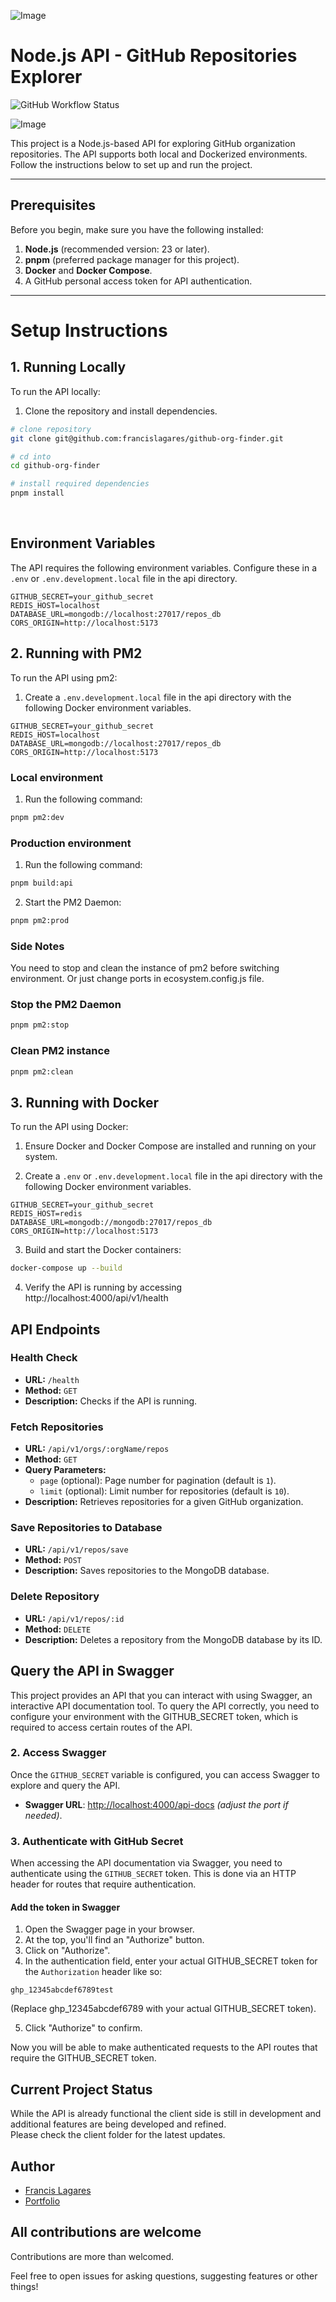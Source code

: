 ![Image](https://res.cloudinary.com/jobber-app/image/upload/v1684787771/github-banners/mern_tvu7kz.webp)

# Node.js API - GitHub Repositories Explorer

![GitHub Workflow Status](https://img.shields.io/github/actions/workflow/status/francislagares/github-org-finder/ci.yaml?style=for-the-badge)

![Image](https://res.cloudinary.com/jobber-app/image/upload/v1733915642/Screenshot_From_2024-12-11_12-10-49_wthrkp.png)

This project is a Node.js-based API for exploring GitHub organization repositories. The API supports both local and Dockerized environments. Follow the instructions below to set up and run the project.

---

## **Prerequisites**

Before you begin, make sure you have the following installed:

1. **Node.js** (recommended version: 23 or later).
2. **pnpm** (preferred package manager for this project).
3. **Docker** and **Docker Compose**.
4. A GitHub personal access token for API authentication.

---

# Setup Instructions

## 1. Running Locally

To run the API locally:

1. Clone the repository and install dependencies.

```sh
# clone repository
git clone git@github.com:francislagares/github-org-finder.git

# cd into
cd github-org-finder

# install required dependencies
pnpm install
```

<br />

## **Environment Variables**

The API requires the following environment variables. Configure these in a `.env` or `.env.development.local` file in the api directory.

```env
GITHUB_SECRET=your_github_secret
REDIS_HOST=localhost
DATABASE_URL=mongodb://localhost:27017/repos_db
CORS_ORIGIN=http://localhost:5173
```

## 2. Running with PM2

To run the API using pm2:

1. Create a `.env.development.local` file in the api directory with the following Docker environment variables.

```env
GITHUB_SECRET=your_github_secret
REDIS_HOST=localhost
DATABASE_URL=mongodb://localhost:27017/repos_db
CORS_ORIGIN=http://localhost:5173
```

### Local environment
1. Run the following command:

```sh
pnpm pm2:dev
```

### Production environment

1. Run the following command:

```sh
pnpm build:api
```

2. Start the PM2 Daemon:

```sh
pnpm pm2:prod
```

### Side Notes

You need to stop and clean the instance of pm2 before switching environment. Or just change ports in ecosystem.config.js file.

### Stop the PM2 Daemon

```sh
pnpm pm2:stop
```
### Clean PM2 instance

```sh
pnpm pm2:clean
```


## 3. Running with Docker

To run the API using Docker:

1. Ensure Docker and Docker Compose are installed and running on your system.

2. Create a `.env` or `.env.development.local` file in the api directory with the following Docker environment variables.

```env
GITHUB_SECRET=your_github_secret
REDIS_HOST=redis
DATABASE_URL=mongodb://mongodb:27017/repos_db
CORS_ORIGIN=http://localhost:5173
```

3. Build and start the Docker containers:

```sh
docker-compose up --build
```

4. Verify the API is running by accessing http://localhost:4000/api/v1/health

## API Endpoints

### **Health Check**

- **URL:** `/health`
- **Method:** `GET`
- **Description:** Checks if the API is running.

### **Fetch Repositories**

- **URL:** `/api/v1/orgs/:orgName/repos`
- **Method:** `GET`
- **Query Parameters:**
  - `page` (optional): Page number for pagination (default is `1`).
  - `limit` (optional): Limit number for repositories (default is `10`).
- **Description:** Retrieves repositories for a given GitHub organization.

### **Save Repositories to Database**

- **URL:** `/api/v1/repos/save`
- **Method:** `POST`
- **Description:** Saves repositories to the MongoDB database.

### **Delete Repository**

- **URL:** `/api/v1/repos/:id`
- **Method:** `DELETE`
- **Description:** Deletes a repository from the MongoDB database by its ID.

## Query the API in Swagger

This project provides an API that you can interact with using Swagger, an interactive API documentation tool. To query the API correctly, you need to configure your environment with the GITHUB_SECRET token, which is required to access certain routes of the API.

### 2. Access Swagger

Once the `GITHUB_SECRET` variable is configured, you can access Swagger to explore and query the API.

- **Swagger URL**: [http://localhost:4000/api-docs](http://localhost:4000/api-docs) _(adjust the port if needed)_.

### 3. Authenticate with GitHub Secret

When accessing the API documentation via Swagger, you need to authenticate using the `GITHUB_SECRET` token. This is done via an HTTP header for routes that require authentication.

#### Add the token in Swagger

1. Open the Swagger page in your browser.
2. At the top, you'll find an "Authorize" button.
3. Click on "Authorize".
4. In the authentication field, enter your actual GITHUB_SECRET token for the `Authorization` header like so:

```
ghp_12345abcdef6789test
```

(Replace ghp_12345abcdef6789 with your actual GITHUB_SECRET token).

5. Click "Authorize" to confirm.

Now you will be able to make authenticated requests to the API routes that require the GITHUB_SECRET token.

## Current Project Status

While the API is already functional the client side is still in development and additional features are being developed and refined. <br /> Please check the client folder for the latest updates.

## Author

- [Francis Lagares](https://www.linkedin.com/in/francislagares)
- [Portfolio](https://francislagares.vercel.app/)

## All contributions are welcome

Contributions are more than welcomed.

Feel free to open issues for asking questions, suggesting features or other things!
